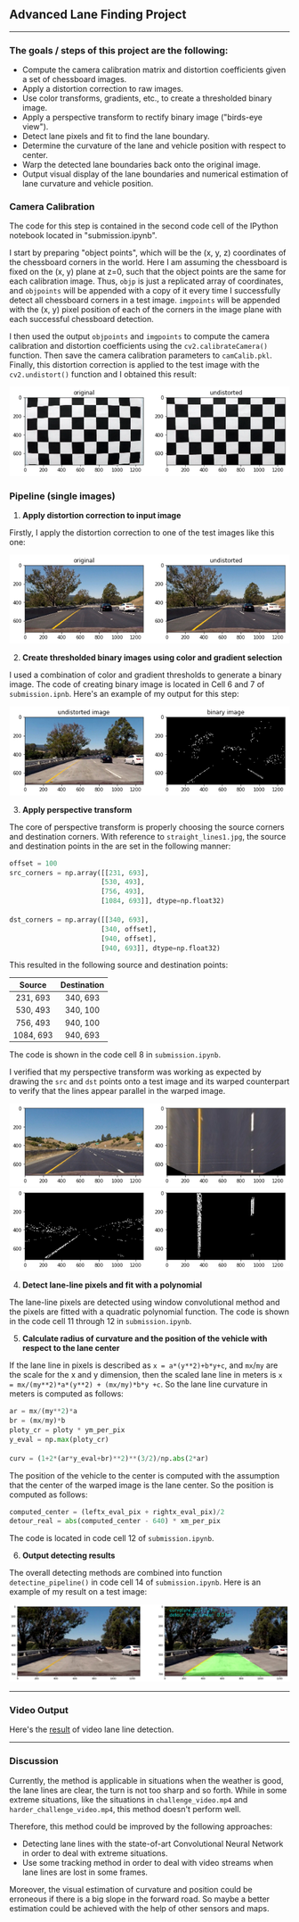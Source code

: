 ## Advanced Lane Finding Project
---

### The goals / steps of this project are the following:

* Compute the camera calibration matrix and distortion coefficients given a set of chessboard images.
* Apply a distortion correction to raw images.
* Use color transforms, gradients, etc., to create a thresholded binary image.
* Apply a perspective transform to rectify binary image ("birds-eye view").
* Detect lane pixels and fit to find the lane boundary.
* Determine the curvature of the lane and vehicle position with respect to center.
* Warp the detected lane boundaries back onto the original image.
* Output visual display of the lane boundaries and numerical estimation of lane curvature and vehicle position.

### **Camera Calibration**

The code for this step is contained in the second code cell of the IPython notebook located in "submission.ipynb".  

I start by preparing "object points", which will be the (x, y, z) coordinates of the chessboard corners in the world. Here I am assuming the chessboard is fixed on the (x, y) plane at z=0, such that the object points are the same for each calibration image.  Thus, `objp` is just a replicated array of coordinates, and `objpoints` will be appended with a copy of it every time I successfully detect all chessboard corners in a test image.  `imgpoints` will be appended with the (x, y) pixel position of each of the corners in the image plane with each successful chessboard detection. 

I then used the output `objpoints` and `imgpoints` to compute the camera calibration and distortion coefficients using the `cv2.calibrateCamera()` function.  Then save the camera calibration parameters to `camCalib.pkl`. Finally, this distortion correction is applied to the test image with the `cv2.undistort()` function and I obtained this result: 

![undistorted chessboard](./tmp_output/undistort_chessboard.png)

### Pipeline (single images)

1. **Apply distortion correction to input image**

Firstly, I apply the distortion correction to one of the test images like this one:

![undistorted image](./tmp_output/undistort.png)

2. **Create thresholded binary images using color and gradient selection**

I used a combination of color and gradient thresholds to generate a binary image. The code of creating binary image is located in Cell 6 and 7 of `submission.ipnb`. Here's an example of my output for this step:

![undistorted image](./tmp_output/binary_image.png)

3. **Apply perspective transform**

The core of perspective transform is properly choosing the source corners and destination corners. With reference to `straight_lines1.jpg`, the source and destination points in the are set in the following manner:

```python
offset = 100
src_corners = np.array([[231, 693],
                       [530, 493],
                       [756, 493],
                       [1084, 693]], dtype=np.float32)

dst_corners = np.array([[340, 693],
                       [340, offset],
                       [940, offset],
                       [940, 693]], dtype=np.float32)
```

This resulted in the following source and destination points:

| Source        | Destination   | 
|:-------------:|:-------------:| 
| 231, 693      | 340, 693      | 
| 530, 493      | 340, 100      |
| 756, 493      | 940, 100      |
| 1084, 693     | 940, 693      |

The code is shown in the code cell 8 in `submission.ipynb`.

I verified that my perspective transform was working as expected by drawing the `src` and `dst` points onto a test image and its warped counterpart to verify that the lines appear parallel in the warped image.

![warped image](./tmp_output/warped.png)
![warped binary](./tmp_output/warped_binary.png)

4. **Detect lane-line pixels and fit with a polynomial**

The lane-line pixels are detected using window convolutional method and the pixels are fitted with a quadratic polynomial function. The code is shown in the code cell 11 through 12 in `submission.ipynb`.

5. **Calculate radius of curvature and the position of the vehicle with respect to the lane center**

If the lane line in pixels is described as ```x = a*(y**2)+b*y+c```, and `mx`/`my` are the scale for the x and y dimension, then the scaled lane line in meters is ```x = mx/(my**2)*a*(y**2) + (mx/my)*b*y +c```. So the lane line curvature in meters is computed as follows:

```python
ar = mx/(my**2)*a
br = (mx/my)*b
ploty_cr = ploty * ym_per_pix
y_eval = np.max(ploty_cr)

curv = (1+2*(ar*y_eval+br)**2)**(3/2)/np.abs(2*ar)
```

The position of the vehicle to the center is computed with the assumption that the center of the warped image is the lane center. So the position is computed as follows:

```python
computed_center = (leftx_eval_pix + rightx_eval_pix)/2
detour_real = abs(computed_center - 640) * xm_per_pix

```

The code is located in code cell 12 of `submission.ipynb`.

6. **Output detecting results**

The overall detecting methods are combined into function `detectine_pipeline()` in code cell 14 of `submission.ipynb`. Here is an example of my result on a test image:

![output result](./tmp_output/example.png)

---

### Video Output

Here's the [result](./tmp_output/project_res.mp4) of video lane line detection.

---

### Discussion

Currently, the method is applicable in situations when the weather is good, the lane lines are clear, the turn is not too sharp and so forth. While in some extreme situations, like the situations in  `challenge_video.mp4` and `harder_challenge_video.mp4`, this method doesn't perform well.

Therefore, this method could be improved by the following approaches:
* Detecting lane lines with the state-of-art Convolutional Neural Network in order to deal with extreme situations.
* Use some tracking method in order to deal with video streams when lane lines are lost in some frames.

Moreover, the visual estimation of curvature and position could be erroneous if there is a big slope in the forward road. So maybe a better estimation could be achieved with the help of other sensors and maps.